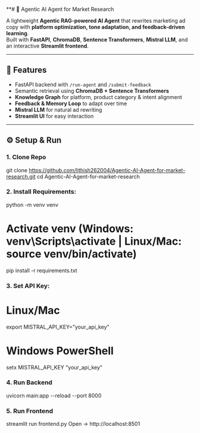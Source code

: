 

**# 🎯 Agentic AI Agent for Market Research

A lightweight **Agentic RAG-powered AI Agent** that rewrites marketing ad copy with **platform optimization, tone adaptation, and feedback-driven learning**.  
Built with **FastAPI**, **ChromaDB**, **Sentence Transformers**, **Mistral LLM**, and an interactive **Streamlit frontend**.  

---

## 🚀 Features
- FastAPI backend with `/run-agent` and `/submit-feedback`  
- Semantic retrieval using **ChromaDB + Sentence Transformers**  
- **Knowledge Graph** for platform, product category & intent alignment  
- **Feedback & Memory Loop** to adapt over time  
- **Mistral LLM** for natural ad rewriting  
- **Streamlit UI** for easy interaction  

---

## ⚙️ Setup & Run

### 1. Clone Repo
git clone https://github.com/lithish262004/Agentic-AI-Agent-for-market-research.git
cd Agentic-AI-Agent-for-market-research

### 2. Install Requirements:
python -m venv venv
# Activate venv (Windows: venv\Scripts\activate | Linux/Mac: source venv/bin/activate)
pip install -r requirements.txt

### 3. Set API Key:
# Linux/Mac
export MISTRAL_API_KEY="your_api_key"
# Windows PowerShell
setx MISTRAL_API_KEY "your_api_key"

### 4. Run Backend
uvicorn main:app --reload --port 8000

### 5. Run Frontend
streamlit run frontend.py
Open → http://localhost:8501


